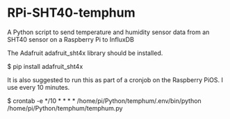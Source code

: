 # RPi-SHT40-temphum
A Python script to send temperature and humidity sensor data from an SHT40 sensor on a Raspberry Pi to InfluxDB

The Adafruit adafruit_sht4x library should be installed.

$ pip install adafruit_sht4x

It is also suggested to run this as part of a cronjob on the Raspberry PiOS.  I use every 10 minutes.

$ crontab -e
*/10 * * * * /home/pi/Python/temphum/.env/bin/python /home/pi/Python/temphum/temphum.py
